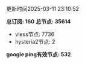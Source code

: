 更新时间2025-03-11 23:10:52

**总订阅: 160**
**总节点: 35614**
- vless节点: 7736
- hysteria2节点: 2

**google ping有效节点: 532**

